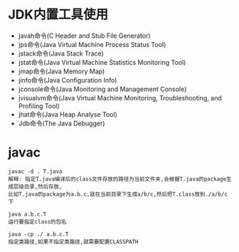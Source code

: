 # JDK内置工具使用

* javah命令(C Header and Stub File Generator)
* jps命令(Java Virtual Machine Process Status Tool)
* jstack命令(Java Stack Trace)
* jstat命令(Java Virtual Machine Statistics Monitoring Tool)
* jmap命令(Java Memory Map)
* jinfo命令(Java Configuration Info)
* jconsole命令(Java Monitoring and Management Console)
* jvisualvm命令(Java Virtual Machine Monitoring, Troubleshooting, and Profiling Tool)
* jhat命令(Java Heap Analyse Tool)
* Jdb命令(The Java Debugger)

# javac

    javac -d . T.java
    解释: 指定T.java编译后的class文件存放的路径为当前文件夹,会根据T.java的package生成层级目录,然后存放,
    比如T.java的package为a.b.c,就在当前目录下生成a/b/c,然后把T.class放到./a/b/c下
    
    java a.b.c.T
    运行要指定class的包名
    
    java -cp ./ a.b.c.T
    指定类路径,如果不指定类路径,就需要配置CLASSPATH
    
